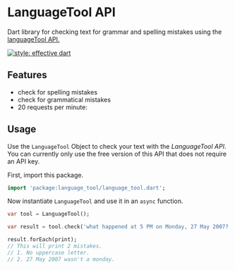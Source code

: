 # LanguageTool API

Dart library for checking text for grammar and spelling mistakes using the [languageTool API.](https://languagetool.org)

[![style: effective dart](https://img.shields.io/badge/style-effective_dart-40c4ff.svg)](https://pub.dev/packages/effective_dart)

## Features 

- check for spelling mistakes
- check for grammatical mistakes
-  20 requests per minute:

## Usage

Use the `LanguageTool` Object to check your text with the _LanguageTool API_. You can currently only use the free version of this API that does not require an API key.

First, import this package.

```dart
import 'package:language_tool/language_tool.dart';
```

Now instantiate `LanguageTool` and use it in an `async` function.

```dart
var tool = LanguageTool();

var result = tool.check('what happened at 5 PM on Monday, 27 May 2007?')

result.forEach(print);
// This will print 2 mistakes.
// 1. No uppercase letter.
// 2. 27 May 2007 wasn't a monday.
```

